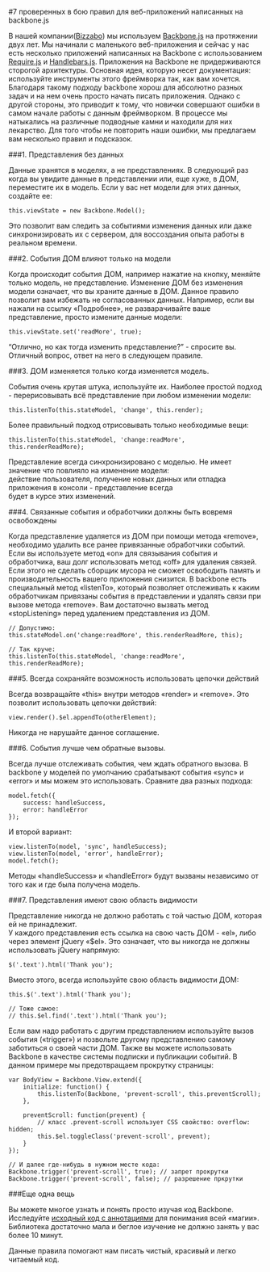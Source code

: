 #7 проверенных в бою правил для веб-приложений написанных на backbone.js

В нашей компании([Bizzabo][1]) мы используем [Backbone.js][2] на протяжении двух лет. Мы начинали с маленького веб-приложения и сейчас у нас есть несколько приложений написанных на Backbone с использованием [Require.js][3] и [Handlebars.js][4].
Приложения на Backbone не придерживаются сторогой архитектуры. Основная идея, которую несет документация: используйте инструменты этого фреймворка так, как вам хочется.
Благодаря такому подходу backbone хорош для абсолютно разных задач и на нем очень просто начать писать приложения. Однако с другой стороны, это приводит к тому, что новички совершают ошибки в самом начале работы с данным фреймворком. 
В процессе мы натыкались на различные подводные камни и находили для них лекарство.
Для того чтобы не повторить наши ошибки, мы предлагаем вам несколько правил и подсказок.

###1. Представления без данных

Данные хранятся в моделях, а не представлениях. В следующий раз когда вы увидите данные в представлении или, еще хуже, в ДОМ, переместите их в модель.
Если у вас нет модели для этих данных, создайте ее:

    this.viewState = new Backbone.Model();

Это позволит вам следить за событиями изменения данных или даже синхронизировать их с сервером, для воссоздания опыта работы в реальном времени.

###2. События ДОМ влияют только на модели

Когда происходит события ДОМ, например нажатие на кнопку, меняйте только модель, не представление.
Изменение ДОМ без изменения модели означает, что вы храните данные в ДОМ.  Данное правило позволит вам избежать не согласованных данных. 
Например, если вы нажали на ссылку «Подробнее», не разварачивайте ваше представление, просто измените данные модели:

    this.viewState.set('readMore', true);

“Отлично, но как тогда изменить представление?” - спросите вы. Отличный вопрос, ответ на него в следующем правиле.

###3. ДОМ изменяется только когда изменяется модель.

События очень крутая штука, используйте их. Наиболее простой подход - перерисовывать всё представление при любом изменении модели:

    this.listenTo(this.stateModel, 'change', this.render);
    
Более правильный подход отрисовывать только необходимые вещи:

    this.listenTo(this.stateModel, 'change:readMore', this.renderReadMore);
    
Представление всегда синхронизировано с моделью. Не имеет значение что повлияло на изменение модели:  
действие пользователя, получение новых данных или отладка приложения в консоли - представление всегда  
будет в курсе этих изменений.

###4. Связанные события и обработчики должны быть вовремя освобождены   

Когда представление удаляется из ДОМ при помощи метода «remove», необходимо удалить все ранее привязанные обработчики событий.
Если вы используете метод «on» для связывания события и обработчика, ваш долг использовать метод «off» для удаления связей. Если этого не сделать сборщик мусора не сможет освободить память и производительность вашего приложения снизится.
В backbone есть специальный метод «listenTo», который позволяет отслеживать к каким обработчикам привязаны события в представлении и удалять связи при вызове метода «remove». Вам достаточно вызвать метод «stopListening» перед удалением представления из ДОМ.

    // Допустимо:
    this.stateModel.on('change:readMore', this.renderReadMore, this);
 
    // Так круче:
    this.listenTo(this.stateModel, 'change:readMore', this.renderReadMore);
    
###5. Всегда сохраняйте возможность использовать цепочки действий

Всегда возвращайте «this» внутри методов «render» и «remove». Это позволит использовать цепочки действий:

    view.render().$el.appendTo(otherElement);
    
Никогда не нарушайте данное соглашение.

###6. События лучше чем обратные вызовы.

Всегда лучше отслеживать события, чем ждать обратного вызова.
В backbone у моделей по умолчанию срабатывают события «sync» и «error» и мы можем это использовать. Сравните два разных подхода:

    model.fetch({
        success: handleSuccess,
        error: handleError
    });
    
И второй вариант:

    view.listenTo(model, 'sync', handleSuccess);
    view.listenTo(model, 'error', handleError);
    model.fetch();
    
Методы «handleSuccess» и «handleError» будут вызваны независимо от того как и где была получена модель.

###7. Представления имеют свою область видимости

Представление никогда не должно работать с той частью ДОМ, которая ей не принадлежит.  
У каждого представления есть ссылка на свою часть ДОМ - «el», либо через элемент jQuery «$el».
Это означает, что вы никогда не должны использовать jQuery напрямую:

    $('.text').html('Thank you');
    
Вместо этого, всегда используйте свою область видимости ДОМ:

    this.$('.text').html('Thank you');
 
    // Тоже самое:
    // this.$el.find('.text').html('Thank you');
    
Если вам надо работать с другим представлением используйте вызов события («trigger») и позвольте другому представлению самому заботиться о своей части ДОМ. Также вы можете использовать Backbone в качестве системы подписки и публикации событий.
В данном примере мы предотвращаем прокрутку страницы:

    var BodyView = Backbone.View.extend({
        initialize: function() {
            this.listenTo(Backbone, 'prevent-scroll', this.preventScroll);
        },
 
        preventScroll: function(prevent) {
            // класс .prevent-scroll использует CSS свойство: overflow: hidden;
            this.$el.toggleClass('prevent-scroll', prevent);
        }
    });
 
    // И далее где-нибудь в нужном месте кода:
    Backbone.trigger('prevent-scroll', true); // запрет прокрутки
    Backbone.trigger('prevent-scroll', false); // разрешение пркрутки
    
###Еще одна вещь

Вы можете многое узнать и понять просто изучая код Backbone. Исследуйте [исходный код с аннотациями][5] для понимания всей «магии». Библиотека достаточно мала и беглое изучение не должно занять у вас более 10 минут.

Данные правила помогают нам писать чистый, красивый и легко читаемый код.
 
 [1]: http://www.bizzabo.com
 [2]: http://backbonejs.org/
 [3]: http://requirejs.org
 [4]: http://handlebarsjs.com/
 [5]: http://backbonejs.org/docs/backbone.html
